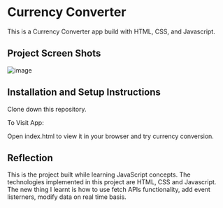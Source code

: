 # Currency Converter

This is a Currency Converter app build with HTML, CSS, and Javascript.

## Project Screen Shots
![image](https://github.com/AnuradhaGomase/Currency-Coverter/assets/122809955/3ae69689-5461-4aba-8714-c5b2135c3a6f)


## Installation and Setup Instructions

Clone down this repository. 

To Visit App:

Open index.html to view it in your browser and try currency conversion.

## Reflection

This is the project built while learning JavaScript concepts. 
The technologies implemented in this project are HTML, CSS and Javascript.
The new thing I learnt is how to use fetch APIs functionality, add event listerners, modify data on real time basis.
